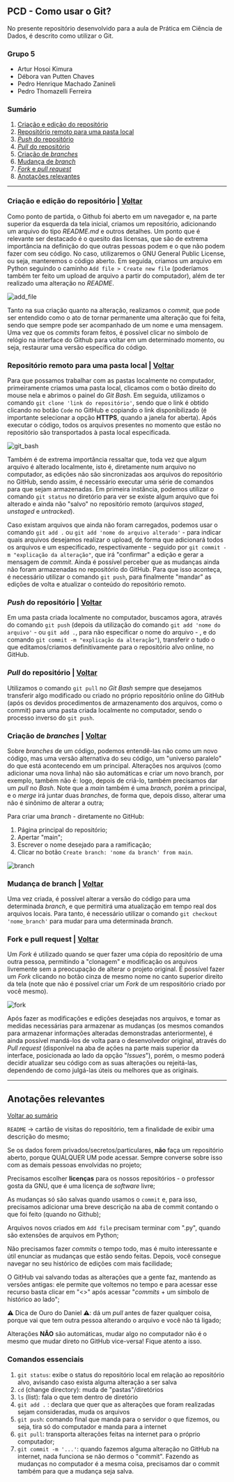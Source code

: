 ## PCD - Como usar o Git?

No presente repositório desenvolvido para a aula de Prática em Ciência de Dados, é descrito como utilizar o Git.

### Grupo 5
- Artur Hosoi Kimura
- Débora van Putten Chaves
- Pedro Henrique Machado Zanineli
- Pedro Thomazelli Ferreira

### <a name="sumario">Sumário</a>
1. [Criação e edição do repositório](#edicao)
2. [Repositório remoto para uma pasta local](#transferencia)
3. [*Push* do repositório](#push)
4. [*Pull* do repositório](#pull)
5. [Criação de *branches*](#branches)
6. [Mudança de *branch*](#mudanca)
7. [*Fork* e *pull request*](#forkepull)
8. [Anotações relevantes](#anotacoes)

---

### <a name="edicao">Criação e edição do repositório</a> | [Voltar](#sumario)

Como ponto de partida, o Github foi aberto em um navegador e, na parte superior da esquerda da tela inicial, criamos um repositório, adicionando um arquivo do tipo *README.md* e outros detalhes. Um ponto que é relevante ser destacado é o quesito das licensas, que são de extrema importância na definição do que outras pessoas podem e o que não podem fazer com seu código. No caso, utilizaremos o GNU General Public License, ou seja, manteremos o código aberto. Em seguida, criamos um arquivo em Python seguindo o caminho `Add file > Create new file` (poderíamos também ter feito um upload de arquivo a partir do computador), além de ter realizado uma alteração no *README*.

![add_file](images/add_file.PNG)

Tanto na sua criação quanto na alteração, realizamos o *commit*, que pode ser entendido como o ato de tornar permanente uma alteração que foi feita, sendo que sempre pode ser acompanhado de um nome e uma mensagem. Uma vez que os *commits* foram feitos, é possível clicar no símbolo de relógio na interface do Github para voltar em um determinado momento, ou seja, restaurar uma versão específica do código.

### <a name="transferencia">Repositório remoto para uma pasta local</a> | [Voltar](#sumario)

Para que possamos trabalhar com as pastas localmente no computador, primeiramente criamos uma pasta local, clicamos com o botão direito do mouse nela e abrimos o painel do *Git Bash*. Em seguida, utilizamos o comando `git clone 'link do repositório'`, sendo que o link é obtido clicando no botão `Code` no GitHub e copiando o link disponibilizado (é importante selecionar a opção __HTTPS__, quando a janela for aberta). Após executar o código, todos os arquivos presentes no momento que estão no repositório são transportados à pasta local especificada.

![git_bash](images/git_bash.PNG)

Também é de extrema importância ressaltar que, toda vez que algum arquivo é alterado localmente, isto é, diretamente num arquivo no computador, as edições não são sincronizadas aos arquivos do repositório no GitHub, sendo assim, é necessário executar uma série de comandos para que sejam armazenadas. Em primeira instância, podemos utilizar o comando `git status` no diretório para ver se existe algum arquivo que foi alterado e ainda não "salvo" no repositório remoto (arquivos *staged*, *unstaged* e *untracked*).

Caso existam arquivos que ainda não foram carregados, podemos usar o comando `git add .` ou `git add 'nome do arquivo alterado'` - para indicar quais arquivos desejamos realizar o upload, de forma que adicionará todos os arquivos e um especificado, respectivamente - seguido por `git commit -m "explicação da alteração"`, que irá "confirmar" a edição e gerar a mensagem de *commit*. Ainda é possível perceber que as mudanças ainda não foram armazenadas no repositório do GitHub. Para que isso aconteça, é necessário utilizar o  comando `git push`, para finalmente "mandar" as edições de volta e atualizar o conteúdo do repositório remoto.

### <a name="push">*Push* do repositório</a> | [Voltar](#sumario)

Em uma pasta criada localmente no computador, buscamos agora, através do comando `git push` (depois da utilização do comando `git add 'nome do arquivo'` - ou `git add .`, para não especificar o nome do arquivo - , e do comando `git commit -m "explicação da alteração"`), transferir o tudo o que editamos/criamos definitivamente para o repositório alvo online, no GitHub.

### <a name="pull">*Pull* do repositório</a> | [Voltar](#sumario)

Utilizamos o comando `git pull` no *Git Bash* sempre que desejamos transferir algo modificado ou criado no próprio repositório online do GitHub (após os devidos procedimentos de armazenamento dos arquivos, como o commit) para uma pasta criada localmente no computador, sendo o processo inverso do `git push`.

### <a name="branches">Criação de *branches*</a> | [Voltar](#sumario)

Sobre *branches* de um código, podemos entendê-las não como um novo código, mas uma versão alternativa do seu código, um "universo paralelo" do que está acontecendo em um principal. Alterações nos arquivos (como adicionar uma nova linha) não são automáticas e criar um novo branch, por exemplo, também não é: logo, depois de criá-lo, também precisamos dar um *pull* no *Bash*. Note que a *main* também é uma *branch*, porém a principal, e o *merge* irá juntar duas *branches*, de forma que, depois disso, alterar uma não é sinônimo de alterar a outra;

Para criar uma *branch* - diretamente no GitHub:
1. Página principal do repositório;
2. Apertar "main";
3. Escrever o nome desejado para a ramificação;
4. Clicar no botão `Create branch: 'nome da branch' from main`.

![branch](images/branch.PNG)

### <a name="mudanca">Mudança de branch</a> | [Voltar](#sumario)

Uma vez criada, é possível alterar a versão do código para uma determinada *branch*, e que permitirá uma atualização em tempo real dos arquivos locais. Para tanto, é necessário utilizar o comando `git checkout 'nome_branch'` para mudar para uma determinada *branch*.

### <a name="forkepull">Fork e pull request</a> | [Voltar](#sumario)

Um *Fork* é utilizado quando se quer fazer uma cópia do repositório de uma outra pessoa, permitindo a "clonagem" e modificação os arquivos livremente sem a preocupação de alterar o projeto original. É possível fazer um *Fork* clicando no botão cinza de mesmo nome no canto superior direito da tela (note que não é possível criar um *Fork* de um respositório criado por você mesmo).

![fork](images/fork.PNG)

Após fazer as modificações e edições desejadas nos arquivos, e tomar as medidas necessárias para armazenar as mudanças (os mesmos comandos para armazenar informações alteradas demonstradas anteriormente), é ainda possível mandá-los de volta para o desenvolvedor original, através do *Pull request* (disponível na aba de ações na parte mais superior da interface, posicionada ao lado da opção "*Issues*"), porém, o mesmo poderá decidir atualizar seu código com as suas alterações ou rejeitá-las, dependendo de como julgá-las úteis ou melhores que as originais.

---

## <a name="anotacoes">Anotações relevantes</a>

[Voltar ao sumário](#sumario)

`README` → cartão de visitas do repositório, tem a finalidade de exibir uma descrição do mesmo;

Se os dados forem privados/secretos/particulares, __não__ faça um repositório aberto, porque QUALQUER UM pode acessar. Sempre converse sobre isso com as demais pessoas envolvidas no projeto;

Precisamos escolher __licenças__ para os nossos repositórios - o professor gosta da GNU, que é uma licença de *software* livre;

As mudanças só são salvas quando usamos o `commit` e, para isso, precisamos adicionar uma breve descrição na aba de commit contando o que foi feito (quando no Github);

Arquivos novos criados em `Add file` precisam terminar com ".py", quando são extensões de arquivos em Python;

Não precisamos fazer *commits* o tempo todo, mas é muito interessante e útil enunciar as mudanças que estão sendo feitas. Depois, você consegue navegar no seu histórico de edições com mais facilidade;

O GitHub vai salvando todas as alterações que a gente faz, mantendo as versões antigas: ele permite que voltemos no tempo e para acessar esse recurso basta clicar em "<>" após acessar "*commits* + um símbolo de histórico ao lado";

⚠️ Dica de Ouro do Daniel ⚠️: dá um *pull* antes de fazer qualquer coisa, porque vai que tem outra pessoa alterando o arquivo e você não tá ligado;

Alterações __NÃO__ são automáticas, mudar algo no computador não é o mesmo que mudar direto no GitHub vice-versa! Fique atento a isso.

### Comandos essenciais

1. `git status`: exibe o status do repositório local em relação ao repositório alvo, avisando caso exista alguma alteração a ser salva
2. `cd` (change directory): muda de "pastas"/diretórios
3. `ls` (list): fala o que tem dentro de diretório
4. `git add .` : declara que quer que as alterações que foram realizadas sejam consideradas, muda os arquivos
5. `git push`: comando final que manda para o servidor o que fizemos, ou seja, tira só do computador e manda para a internet
6. `git pull`: transporta alterações feitas na internet para o próprio computador;
7. `git commit -m '...'`: quando fazemos alguma alteração no GitHub na internet, nada funciona se não dermos o "commit". Fazendo as mudanças no computador é a mesma coisa, precisamos dar o commit também para que a mudança seja salva.
